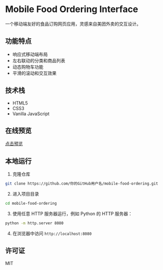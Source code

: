 # Mobile Food Ordering Interface

一个移动端友好的食品订购网页应用，灵感来自美团外卖的交互设计。

## 功能特点

- 响应式移动端布局
- 左右联动的分类和商品列表
- 动态购物车功能
- 平滑的滚动和交互效果

## 技术栈

- HTML5
- CSS3
- Vanilla JavaScript

## 在线预览

[点击预览](https://你的GitHub用户名.github.io/mobile-food-ordering/)

## 本地运行

1. 克隆仓库
```bash
git clone https://github.com/你的GitHub用户名/mobile-food-ordering.git
```

2. 进入项目目录
```bash
cd mobile-food-ordering
```

3. 使用任意 HTTP 服务器运行，例如 Python 的 HTTP 服务器：
```bash
python -m http.server 8080
```

4. 在浏览器中访问 `http://localhost:8080`

## 许可证

MIT
